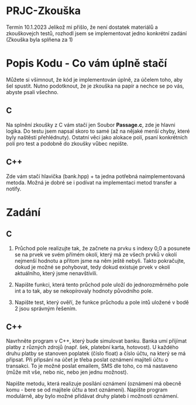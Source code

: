 # PRJC-Zkouška
Termín 10.1.2023
Jelikož mi přišlo, že není dostatek materiálů a zkouškovejch testů, rozhodl jsem se implementovat jedno konkrétní zadání (Zkouška byla splňena za 1)
# Popis Kodu - Co vám úplně stačí
Můžete si všimnout, že kód je implementován úplně, za účelem toho, aby šel spustit. Nutno podotknout, že je zkouška na papír a nechce se po vás, abyste psali všechno.

## C
Na splnění zkoušky z C vám stačí jen Soubor **Passage.c**,  zde je hlavni logika. Do testu jsem napsal skoro to samé (až na nějaké menší chyby, které byly naštěstí přehlédnuty).
Ostatní věci jako alokace polí, psaní konkrétních polí pro test a podobně do zkoušky vůbec nepište.
## C++
Zde vám stačí hlavička (bank.hpp) + ta jedna potřebná naimplementovaná metoda. Možná je dobré se i podívat na implementaci metod transfer a notify.

# Zadání
## C
1. Průchod pole realizujte tak, že začnete na prvku s indexy 0,0 a posunete se na prvek ve svém přímém okolí, který má ze všech prvků v okolí nejmenší hodnotu a přitom jsme na něm ještě nebyli. Takto pokračujte, dokud je možné se pohybovat, tedy dokud existuje prvek v okolí aktuálního, který jsme nenavštívili.

2. Napište funkci, která tento průchod pole uloží do jednorozměrného pole int a to tak, aby se nekopírovaly hodnoty původního pole.

3. Napište test, který ověří, že funkce průchodu a pole intů uložené v bodě 2 jsou správným řešením.

## C++

Navrhněte program v C++, který bude simulovat banku. Banka umí přijímat platby z různých zdrojů (např. šek, platební karta, hotovost). U každého druhu platby se stanoven poplatek (číslo float) a číslo účtu, na který se má připsat. Při připsání na účet je třeba poslat oznámení majiteli účtu o transakci. To je možné poslat emailem, SMS dle toho, co má nastaveno (může mít vše, nebo nic, nebo jen jednu možnost).

Napište metodu, která realizuje posílání oznámení (oznámení má obecně komu - bere se od majitele účtu a text oznámení). Napište program modulárně, aby bylo možné přidávat druhy plateb i možnosti oznámení.
